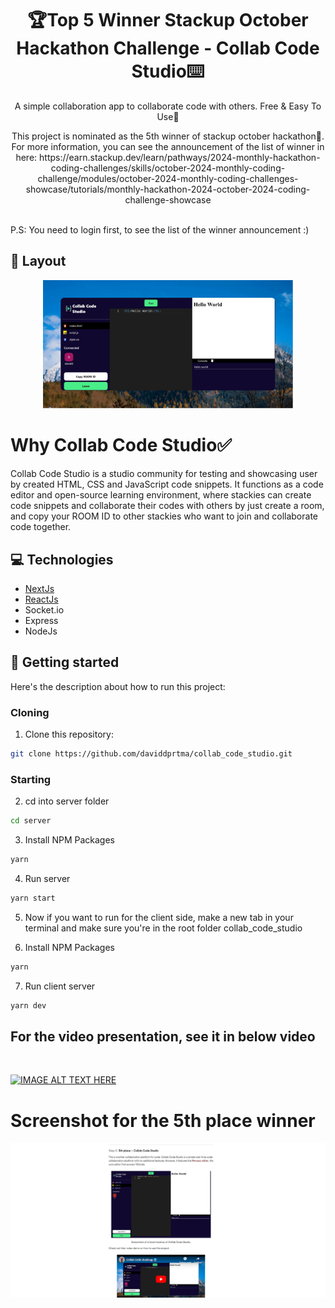 <h1 align="center" style="font-weight: bold;">🏆Top 5 Winner Stackup October Hackathon Challenge - Collab Code Studio⌨️</h1>
<p align="center">A simple collaboration app to collaborate code with others. Free & Easy To Use🎉</p>
<p align="center">This project is nominated as the 5th winner of stackup october hackathon🎉. For more information, you can see the announcement of the list of winner in here: https://earn.stackup.dev/learn/pathways/2024-monthly-hackathon-coding-challenges/skills/october-2024-monthly-coding-challenge/modules/october-2024-monthly-coding-challenges-showcase/tutorials/monthly-hackathon-2024-october-2024-coding-challenge-showcase 
</p>
<br>
P.S: You need to login first, to see the list of the winner announcement :) 
<br>
<h2 id="layout">🎨 Layout</h2>
<p align="center">
<img src="https://github.com/daviddprtma/collab_code_studio/blob/009b373f1c4e68e7ba8b9caba0c365e930955d3b/public/collabcodestudio.png" alt="Random Image" width="400px">
</p>

# Why Collab Code Studio✅
Collab Code Studio is a studio community for testing and showcasing user by created HTML, CSS and JavaScript code snippets. It functions as a code editor and open-source learning environment, where stackies can create code snippets and collaborate their codes with others by just create a room, and copy your ROOM ID to other stackies who want to join and collaborate code together.

<h2 id="technologies">💻 Technologies</h2>

* [NextJs](https://nextjs.org/)
* [ReactJs](https://reactjs.org/)
* Socket.io
* Express
* NodeJs

<h2 id="started">🚀 Getting started</h2>

Here's the description about how to run this project:

<h3>Cloning</h3>

1. Clone this repository: 

```bash
git clone https://github.com/daviddprtma/collab_code_studio.git
```

<h3>Starting</h3>

2. cd into server folder 
```bash
cd server
```
3. Install NPM Packages
```bash
yarn
```
4. Run server
```bash
yarn start
```
5. Now if you want to run for the client side, make a new tab in your terminal and make sure you're in the root folder collab_code_studio

6. Install NPM Packages
```bash
yarn
```
7. Run client server
```bash
yarn dev
```

## For the video presentation, see it in below video
<br>

[![IMAGE ALT TEXT HERE](https://img.youtube.com/vi/ZKMy4XgnLxo/0.jpg)](https://www.youtube.com/watch?v=ZKMy4XgnLxo)

# Screenshot for the 5th place winner
<img src="https://github.com/daviddprtma/collab_code_studio/blob/99186da23dc4474f2a7b5922869c7b58fb73cbf9/ss%20october%20winner.png" align="center" />
